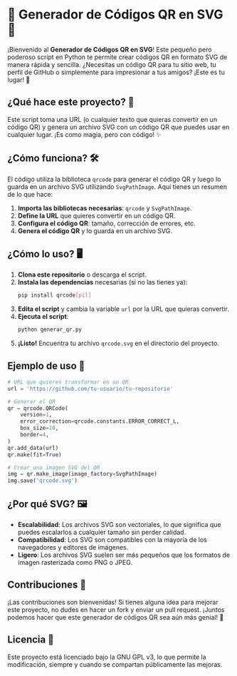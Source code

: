 # 🚀 Generador de Códigos QR en SVG 🎨

¡Bienvenido al **Generador de Códigos QR en SVG**! Este pequeño pero poderoso script en Python te permite crear códigos QR en formato SVG de manera rápida y sencilla. ¿Necesitas un código QR para tu sitio web, tu perfil de GitHub o simplemente para impresionar a tus amigos? ¡Este es tu lugar! 🎉

## ¿Qué hace este proyecto? 🤔

Este script toma una URL (o cualquier texto que quieras convertir en un código QR) y genera un archivo SVG con un código QR que puedes usar en cualquier lugar. ¡Es como magia, pero con código! ✨

## ¿Cómo funciona? 🛠️

El código utiliza la biblioteca `qrcode` para generar el código QR y luego lo guarda en un archivo SVG utilizando `SvgPathImage`. Aquí tienes un resumen de lo que hace:

1. **Importa las bibliotecas necesarias**: `qrcode` y `SvgPathImage`.
2. **Define la URL** que quieres convertir en un código QR.
3. **Configura el código QR**: tamaño, corrección de errores, etc.
4. **Genera el código QR** y lo guarda en un archivo SVG.

## ¿Cómo lo uso? 🖥️

1. **Clona este repositorio** o descarga el script.
2. **Instala las dependencias** necesarias (si no las tienes ya):
   ```bash
   pip install qrcode[pil]
   ```
3. **Edita el script** y cambia la variable `url` por la URL que quieras convertir.
4. **Ejecuta el script**:
   ```bash
   python generar_qr.py
   ```
5. **¡Listo!** Encuentra tu archivo `qrcode.svg` en el directorio del proyecto.

## Ejemplo de uso 🎯

```python
# URL que quieres transformar en un QR
url = 'https://github.com/tu-usuario/tu-repositorio'

# Generar el QR
qr = qrcode.QRCode(
    version=1,
    error_correction=qrcode.constants.ERROR_CORRECT_L,
    box_size=10,
    border=4,
)
qr.add_data(url)
qr.make(fit=True)

# Crear una imagen SVG del QR
img = qr.make_image(image_factory=SvgPathImage)
img.save('qrcode.svg')
```

## ¿Por qué SVG? 🖼️

- **Escalabilidad**: Los archivos SVG son vectoriales, lo que significa que puedes escalarlos a cualquier tamaño sin perder calidad.
- **Compatibilidad**: Los SVG son compatibles con la mayoría de los navegadores y editores de imágenes.
- **Ligero**: Los archivos SVG suelen ser más pequeños que los formatos de imagen rasterizada como PNG o JPEG.

## Contribuciones 🤝

¡Las contribuciones son bienvenidas! Si tienes alguna idea para mejorar este proyecto, no dudes en hacer un fork y enviar un pull request. ¡Juntos podemos hacer que este generador de códigos QR sea aún más genial! 🚀

## Licencia 📜

Este proyecto está licenciado bajo la GNU GPL v3, lo que permite la modificación, siempre y cuando se compartan públicamente las mejoras.
